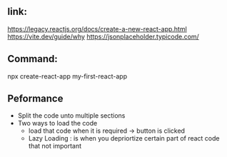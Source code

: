 ## link:
https://legacy.reactjs.org/docs/create-a-new-react-app.html
https://vite.dev/guide/why
https://jsonplaceholder.typicode.com/

## Command:
npx create-react-app my-first-react-app

## Peformance 
* Split the code unto multiple sections
* Two ways to load the code  
    * load that code when it is required -> button is clicked
    * Lazy Loading : is when you depriortize certain part of react code that not important 